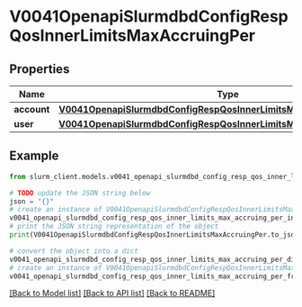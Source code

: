 # V0041OpenapiSlurmdbdConfigRespQosInnerLimitsMaxAccruingPer


## Properties

Name | Type | Description | Notes
------------ | ------------- | ------------- | -------------
**account** | [**V0041OpenapiSlurmdbdConfigRespQosInnerLimitsMaxAccruingPerAccount**](V0041OpenapiSlurmdbdConfigRespQosInnerLimitsMaxAccruingPerAccount.md) |  | [optional] 
**user** | [**V0041OpenapiSlurmdbdConfigRespQosInnerLimitsMaxAccruingPerUser**](V0041OpenapiSlurmdbdConfigRespQosInnerLimitsMaxAccruingPerUser.md) |  | [optional] 

## Example

```python
from slurm_client.models.v0041_openapi_slurmdbd_config_resp_qos_inner_limits_max_accruing_per import V0041OpenapiSlurmdbdConfigRespQosInnerLimitsMaxAccruingPer

# TODO update the JSON string below
json = "{}"
# create an instance of V0041OpenapiSlurmdbdConfigRespQosInnerLimitsMaxAccruingPer from a JSON string
v0041_openapi_slurmdbd_config_resp_qos_inner_limits_max_accruing_per_instance = V0041OpenapiSlurmdbdConfigRespQosInnerLimitsMaxAccruingPer.from_json(json)
# print the JSON string representation of the object
print(V0041OpenapiSlurmdbdConfigRespQosInnerLimitsMaxAccruingPer.to_json())

# convert the object into a dict
v0041_openapi_slurmdbd_config_resp_qos_inner_limits_max_accruing_per_dict = v0041_openapi_slurmdbd_config_resp_qos_inner_limits_max_accruing_per_instance.to_dict()
# create an instance of V0041OpenapiSlurmdbdConfigRespQosInnerLimitsMaxAccruingPer from a dict
v0041_openapi_slurmdbd_config_resp_qos_inner_limits_max_accruing_per_from_dict = V0041OpenapiSlurmdbdConfigRespQosInnerLimitsMaxAccruingPer.from_dict(v0041_openapi_slurmdbd_config_resp_qos_inner_limits_max_accruing_per_dict)
```
[[Back to Model list]](../README.md#documentation-for-models) [[Back to API list]](../README.md#documentation-for-api-endpoints) [[Back to README]](../README.md)


